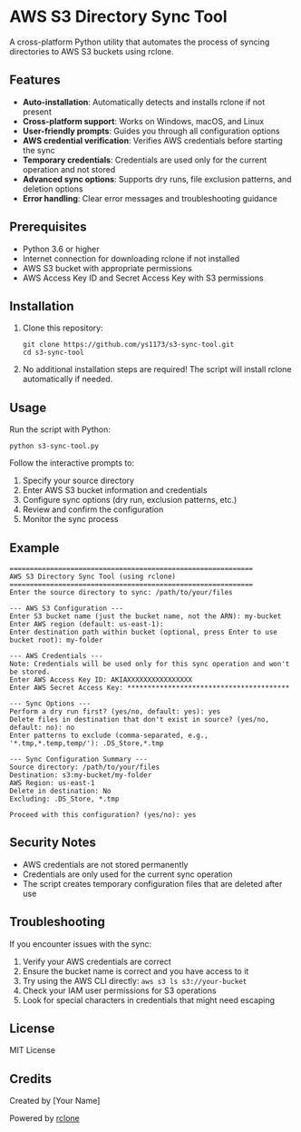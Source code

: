 # AWS S3 Directory Sync Tool

A cross-platform Python utility that automates the process of syncing directories to AWS S3 buckets using rclone.

## Features

- **Auto-installation**: Automatically detects and installs rclone if not present
- **Cross-platform support**: Works on Windows, macOS, and Linux
- **User-friendly prompts**: Guides you through all configuration options
- **AWS credential verification**: Verifies AWS credentials before starting the sync
- **Temporary credentials**: Credentials are used only for the current operation and not stored
- **Advanced sync options**: Supports dry runs, file exclusion patterns, and deletion options
- **Error handling**: Clear error messages and troubleshooting guidance

## Prerequisites

- Python 3.6 or higher
- Internet connection for downloading rclone if not installed
- AWS S3 bucket with appropriate permissions
- AWS Access Key ID and Secret Access Key with S3 permissions

## Installation

1. Clone this repository:
   ```
   git clone https://github.com/ys1173/s3-sync-tool.git
   cd s3-sync-tool
   ```

2. No additional installation steps are required! The script will install rclone automatically if needed.

## Usage

Run the script with Python:

```
python s3-sync-tool.py
```

Follow the interactive prompts to:
1. Specify your source directory
2. Enter AWS S3 bucket information and credentials
3. Configure sync options (dry run, exclusion patterns, etc.)
4. Review and confirm the configuration
5. Monitor the sync process

## Example

```
============================================================
AWS S3 Directory Sync Tool (using rclone)
============================================================
Enter the source directory to sync: /path/to/your/files

--- AWS S3 Configuration ---
Enter S3 bucket name (just the bucket name, not the ARN): my-bucket
Enter AWS region (default: us-east-1): 
Enter destination path within bucket (optional, press Enter to use bucket root): my-folder

--- AWS Credentials ---
Note: Credentials will be used only for this sync operation and won't be stored.
Enter AWS Access Key ID: AKIAXXXXXXXXXXXXXXXX
Enter AWS Secret Access Key: ****************************************

--- Sync Options ---
Perform a dry run first? (yes/no, default: yes): yes
Delete files in destination that don't exist in source? (yes/no, default: no): no
Enter patterns to exclude (comma-separated, e.g., '*.tmp,*.temp,temp/'): .DS_Store,*.tmp

--- Sync Configuration Summary ---
Source directory: /path/to/your/files
Destination: s3:my-bucket/my-folder
AWS Region: us-east-1
Delete in destination: No
Excluding: .DS_Store, *.tmp

Proceed with this configuration? (yes/no): yes
```

## Security Notes

- AWS credentials are not stored permanently
- Credentials are only used for the current sync operation
- The script creates temporary configuration files that are deleted after use

## Troubleshooting

If you encounter issues with the sync:

1. Verify your AWS credentials are correct
2. Ensure the bucket name is correct and you have access to it
3. Try using the AWS CLI directly: `aws s3 ls s3://your-bucket`
4. Check your IAM user permissions for S3 operations
5. Look for special characters in credentials that might need escaping

## License

MIT License

## Credits

Created by [Your Name]

Powered by [rclone](https://rclone.org/)